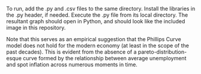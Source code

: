 To run, add the .py and .csv files to the same directory.
Install the libraries in the .py header, if needed.
Execute the .py file from its local directory.
The resultant graph should open in Python, and should look like the included image in this repository.

Note that this serves as an empirical suggestion that the Phillips Curve model does not hold for the modern economy (at least in the scope of the past decades).  This is evident from the absence of a pareto-distribution-esque curve formed by the relationship between average unemployment and spot inflation across numerous moments in time.
